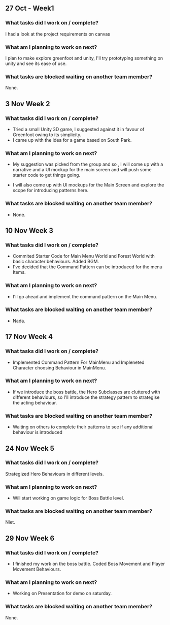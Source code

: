 ## 27 Oct - Week1

### What tasks did I work on / complete?
I had a look at the project requirements on canvas

### What am I planning to work on next?
I plan to make explore greenfoot and unity, I'll try prototyping something on unity and see its ease of use.

### What tasks are blocked waiting on another team member?
None.

## 3 Nov Week 2

### What tasks did I work on / complete?
* Tried a small Unity 3D game, I suggested against it in favour of Greenfoot owing to its simplicity.
* I came up with the idea for a game based on South Park. 

### What am I planning to work on next?
* My suggestion was picked from the group and so , I will come up with a narrative and a UI mockup for the main screen and will push some starter code to get things going. 

* I will also come up with UI mockups for the Main Screen and explore the scope for introducing patterns here.

### What tasks are blocked waiting on another team member?
* None.


## 10 Nov Week 3

### What tasks did I work on / complete?
* Commited Starter Code for Main Menu World and Forest World with basic character behaviours. Added BGM.
* I've decided that the Command Pattern can be introduced for the menu Items.

### What am I planning to work on next?
* I'll go ahead and implement the command pattern on the Main Menu.

### What tasks are blocked waiting on another team member?
* Nada.

## 17 Nov Week 4

### What tasks did I work on / complete?
* Implemented Command Pattern For MainMenu and Impleneted Character choosing Behaviour in MainMenu.

### What am I planning to work on next?
* If we introduce the boss battle, the Hero Subclasses are cluttered with different behaviours, so I'll introduce the strategy pattern to strategise the acting behaviour.

### What tasks are blocked waiting on another team member?
* Waiting on others to complete their patterns to see if any additional behaviour is introduced

## 24 Nov Week 5

### What tasks did I work on / complete?
Strategized Hero Behaviours in different levels. 

### What am I planning to work on next?
* Will start working on game logic for Boss Battle level.

### What tasks are blocked waiting on another team member?
Niet.

## 29 Nov Week 6

### What tasks did I work on / complete?
* I finished my work on the boss battle. Coded Boss Movement and Player Movement Behaviours.

### What am I planning to work on next?
* Working on Presentation for demo on saturday.

### What tasks are blocked waiting on another team member?
None.